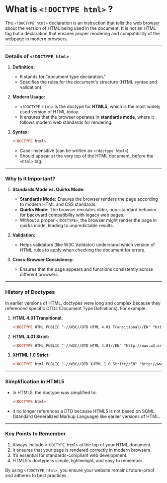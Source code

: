 # What is `<!DOCTYPE html>` ?

The `<!DOCTYPE html>` declaration is an instruction that tells the web browser about the version of HTML being used in the document. It is not an HTML tag but a declaration that ensures proper rendering and compatibility of the webpage in modern browsers.

---

### **Details of `<!DOCTYPE html>`**

1. **Definition:**
   - It stands for "document type declaration."
   - Specifies the rules for the document's structure (HTML syntax and validation).

2. **Modern Usage:**
   - `<!DOCTYPE html>` is the doctype for **HTML5**, which is the most widely used version of HTML today.
   - It ensures that the browser operates in **standards mode**, where it follows modern web standards for rendering.

3. **Syntax:**
   ```html
   <!DOCTYPE html>
   ```
   - Case-insensitive (can be written as `<!doctype html>`).
   - Should appear at the very top of the HTML document, before the `<html>` tag.

---

### **Why Is It Important?**

1. **Standards Mode vs. Quirks Mode:**
   - **Standards Mode:** Ensures the browser renders the page according to modern HTML and CSS standards.
   - **Quirks Mode:** The browser emulates older, non-standard behavior for backward compatibility with legacy web pages.
   - Without a proper `<!DOCTYPE>`, the browser might render the page in quirks mode, leading to unpredictable results.

2. **Validation:**
   - Helps validators (like W3C Validator) understand which version of HTML rules to apply when checking the document for errors.

3. **Cross-Browser Consistency:**
   - Ensures that the page appears and functions consistently across different browsers.

---

### **History of Doctypes**
In earlier versions of HTML, doctypes were long and complex because they referenced specific DTDs (Document Type Definitions). For example:

1. **HTML 4.01 Transitional:**
   ```html
   <!DOCTYPE HTML PUBLIC "-//W3C//DTD HTML 4.01 Transitional//EN" "http://www.w3.org/TR/html4/loose.dtd">
   ```

2. **HTML 4.01 Strict:**
   ```html
   <!DOCTYPE HTML PUBLIC "-//W3C//DTD HTML 4.01//EN" "http://www.w3.org/TR/html4/strict.dtd">
   ```

3. **XHTML 1.0 Strict:**
   ```html
   <!DOCTYPE html PUBLIC "-//W3C//DTD XHTML 1.0 Strict//EN" "http://www.w3.org/TR/xhtml1/DTD/xhtml1-strict.dtd">
   ```

---

### **Simplification in HTML5**
- In HTML5, the doctype was simplified to:
  ```html
  <!DOCTYPE html>
  ```
- It no longer references a DTD because HTML5 is not based on SGML (Standard Generalized Markup Language) like earlier versions of HTML.

---

### **Key Points to Remember**
1. Always include `<!DOCTYPE html>` at the top of your HTML document.
2. It ensures that your page is rendered correctly in modern browsers.
3. It’s essential for standards-compliant web development.
4. HTML5's doctype is simple, lightweight, and easy to remember.

By using `<!DOCTYPE html>`, you ensure your website remains future-proof and adheres to best practices.